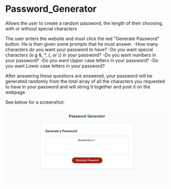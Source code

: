 # Password_Generator
Allows the user to create a random password, the length of their choosing, with or without special characters

The user enters the website and must click the red "Generate Password" button. He is then given some prompts that he must answer.
    -How many characters do you want your password to have?
    -Do you want special characters (e.g &, *, (, or )) in your password?
    -Do you want numbers in your password?
    -Do you want Upper case letters in your password?
    -Do you want Lower case letters in your password?

After answering these questions are answered, your password will be generated randomly from the total array of all the characters you requested to have in your password and will string it together and post it on the webpage.

See below for a screenshot:

![Password Generator Screenshot](Password_Generator.jpeg.png)
